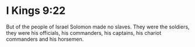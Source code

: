 # I Kings 9:22

But of the people of Israel Solomon made no slaves. They were the soldiers, they were his officials, his commanders, his captains, his chariot commanders and his horsemen.
